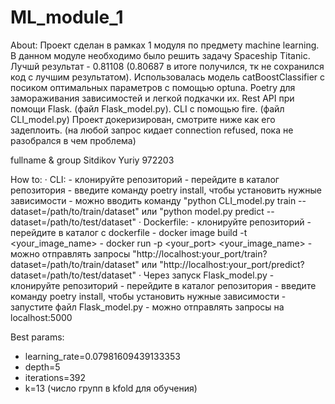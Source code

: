 # ML_module_1

About:
Проект сделан в рамках 1 модуля по предмету machine learning. В данном модуле необходимо было решить задачу Spaceship Titanic. Лучшй результат - 0.81108 (0.80687 в итоге получился, тк не сохранился код с лучшим результатом).
Использовалась модель catBoostClassifier с посиком оптимальных параметров с помощью optuna.
Poetry для замораживания зависимостей и легкой подкачки их.
Rest API при помощи Flask. (файл Flask_model.py).
CLI с помощью fire. (файл CLI_model.py)
Проект докеризирован, смотрите ниже как его задеплоить. (на любой запрос кидает connection refused, пока не разобрался в чем проблема)

fullname & group
Sitdikov Yuriy 972203

How to:
  · CLI:
    - клонируйте репозиторий
    - перейдите в каталог репозитория
    - введите команду poetry install, чтобы установить нужные зависимости
    - можно вводить команду "python CLI_model.py train --dataset=/path/to/train/dataset" или "python model.py predict --dataset=/path/to/test/dataset"
  · Dockerfile:
    - клонируйте репозиторий
    - перейдите в каталог с dockerfile
    - docker image build -t <your_image_name>
    - docker run -p <your_port> <your_image_name>
    - можно отправлять запросы "http://localhost:your_port/train?dataset=/path/to/train/dataset" или "http://localhost:your_port/predict?dataset=/path/to/test/dataset"
  · Через запуск Flask_model.py
    - клонируйте репозиторий
    - перейдите в каталог репозитория
    - введите команду poetry install, чтобы установить нужные зависимости
    - запустите файл Flask_model.py
    - можно отправлять запросы на localhost:5000

Best params:
  - learning_rate=0.07981609439133353
  - depth=5
  - iterations=392
  - k=13 (число групп в kfold для обучения)
